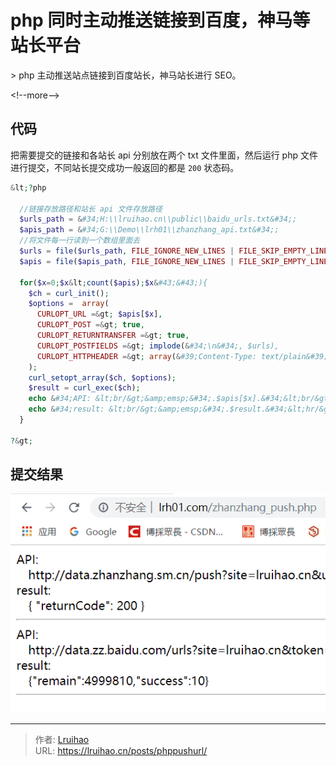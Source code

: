 # php 同时主动推送链接到百度，神马等站长平台


&gt; php 主动推送站点链接到百度站长，神马站长进行 SEO。

&lt;!--more--&gt;

## 代码

把需要提交的链接和各站长 api 分别放在两个 txt 文件里面，然后运行 php 文件进行提交，不同站长提交成功一般返回的都是 `200` 状态码。

```php
&lt;?php

  //链接存放路径和站长 api 文件存放路径
  $urls_path = &#34;H:\\lruihao.cn\\public\\baidu_urls.txt&#34;;
  $apis_path = &#34;G:\\Demo\\lrh01\\zhanzhang_api.txt&#34;;
  //将文件每一行读到一个数组里面去
  $urls = file($urls_path, FILE_IGNORE_NEW_LINES | FILE_SKIP_EMPTY_LINES);
  $apis = file($apis_path, FILE_IGNORE_NEW_LINES | FILE_SKIP_EMPTY_LINES);

  for($x=0;$x&lt;count($apis);$x&#43;&#43;){
    $ch = curl_init();
    $options =  array(
      CURLOPT_URL =&gt; $apis[$x],
      CURLOPT_POST =&gt; true,
      CURLOPT_RETURNTRANSFER =&gt; true,
      CURLOPT_POSTFIELDS =&gt; implode(&#34;\n&#34;, $urls),
      CURLOPT_HTTPHEADER =&gt; array(&#39;Content-Type: text/plain&#39;),
    );
    curl_setopt_array($ch, $options);
    $result = curl_exec($ch);
    echo &#34;API: &lt;br/&gt;&amp;emsp;&#34;.$apis[$x].&#34;&lt;br/&gt;&#34;;
    echo &#34;result: &lt;br/&gt;&amp;emsp;&#34;.$result.&#34;&lt;hr/&gt;&#34;;
  }

?&gt;
```

## 提交结果

![提交结果](images/result.png)


---

> 作者: [Lruihao](https://github.com/Lruihao)  
> URL: https://lruihao.cn/posts/phppushurl/  

